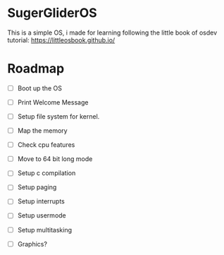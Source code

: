 # SugerGliderOS
This is a simple OS, i made for learning following the little book of osdev tutorial: https://littleosbook.github.io/
# Roadmap
- [ ] Boot up the OS
- [ ] Print Welcome Message
- [ ] Setup file system for kernel.
- [ ] Map the memory
- [ ] Check cpu features
- [ ] Move to 64 bit long mode
- [ ] Setup c compilation
- [ ] Setup paging
- [ ] Setup interrupts
- [ ] Setup usermode
- [ ] Setup multitasking
- [ ] Graphics?

